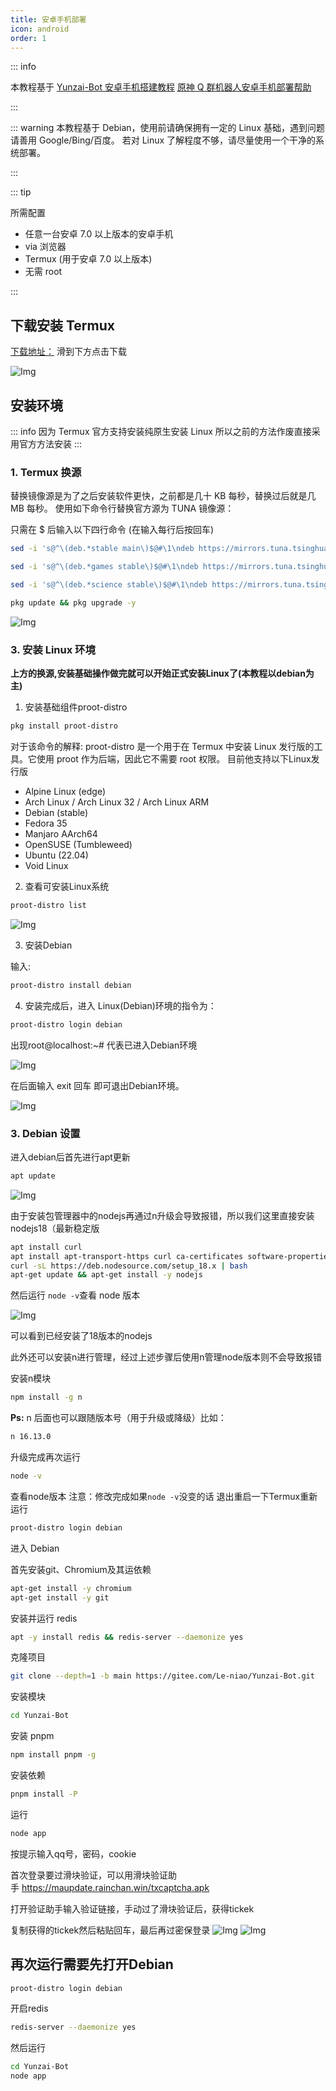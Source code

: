 ```yaml
---
title: 安卓手机部署
icon: android
order: 1
---
```

::: info

本教程基于 [Yunzai-Bot 安卓手机搭建教程](https://www.bilibili.com/read/cv15126105)
[原神 Q 群机器人安卓手机部署帮助](https://www.bilibili.com/read/cv17479494)

:::

::: warning
本教程基于 Debian，使用前请确保拥有一定的 Linux 基础，遇到问题请善用 Google/Bing/百度。
若对 Linux 了解程度不够，请尽量使用一个干净的系统部署。

:::

::: tip

所需配置

- 任意一台安卓 7.0 以上版本的安卓手机
- via 浏览器
- Termux (用于安卓 7.0 以上版本)
- 无需 root

:::

## 下载安装 Termux

[下载地址：](https://f-droid.org/packages/com.termux/)
滑到下方点击下载

![Img](./assets/README.md/img-20221120172054.png)



## 安装环境

::: info
因为 Termux 官方支持安装纯原生安装 Linux 所以之前的方法作废直接采用官方方法安装
:::
### 1. Termux 换源

替换镜像源是为了之后安装软件更快，之前都是几十 KB 每秒，替换过后就是几 MB 每秒。
使用如下命令行替换官方源为 TUNA 镜像源：

只需在 $ 后输入以下四行命令 (在输入每行后按回车)

```bash
sed -i 's@^\(deb.*stable main\)$@#\1\ndeb https://mirrors.tuna.tsinghua.edu.cn/termux/termux-packages-24 stable main@' $PREFIX/etc/apt/sources.list
```

```bash
sed -i 's@^\(deb.*games stable\)$@#\1\ndeb https://mirrors.tuna.tsinghua.edu.cn/termux/game-packages-24 games stable@' $PREFIX/etc/apt/sources.list.d/game.list
```

```bash
sed -i 's@^\(deb.*science stable\)$@#\1\ndeb https://mirrors.tuna.tsinghua.edu.cn/termux/science-packages-24 science stable@' $PREFIX/etc/apt/sources.list.d/science.list
```

```bash
pkg update && pkg upgrade -y
```

![Img](./assets/README.md/img-20221121102748.png)


### 3. 安装 Linux 环境

**上方的换源,安装基础操作做完就可以开始正式安装Linux了(本教程以debian为主)**

1. 安装基础组件proot-distro

```bash
pkg install proot-distro
```

对于该命令的解释:
    proot-distro 是一个用于在 Termux 中安装 Linux 发行版的工具。它使用 proot 作为后端，因此它不需要 root 权限。
    目前他支持以下Linux发行版

- Alpine Linux (edge)
- Arch Linux / Arch Linux 32 / Arch Linux ARM
- Debian (stable)
- Fedora 35
- Manjaro AArch64
- OpenSUSE (Tumbleweed)
- Ubuntu (22.04)
- Void Linux

2. 查看可安装Linux系统

```bash
proot-distro list
```

![Img](./assets/README.md/img-20221121104808.png)

3. 安装Debian

输入:

```bash
proot-distro install debian
```

4. 安装完成后，进入 Linux(Debian)环境的指令为：

```bash
proot-distro login debian
```

出现root@localhost:~# 代表已进入Debian环境

![Img](./assets/README.md/img-20221121110118.jpg)

在后面输入 exit 回车 即可退出Debian环境。

![Img](./assets/README.md/img-20221121110204.png)

### 3. Debian 设置

进入debian后首先进行apt更新

``` bash
apt update
```

![Img](./assets/README.md/img-20221120195145.png)

由于安装包管理器中的nodejs再通过n升级会导致报错，所以我们这里直接安装nodejs18（最新稳定版

``` bash
apt install curl
apt install apt-transport-https curl ca-certificates software-properties-common
curl -sL https://deb.nodesource.com/setup_18.x | bash
apt-get update && apt-get install -y nodejs
```

然后运行
`node -v`查看 node 版本

![Img](./assets/README.md/img-20221121114634.png)

可以看到已经安装了18版本的nodejs

此外还可以安装n进行管理，经过上述步骤后使用n管理node版本则不会导致报错

安装n模块

```bash
npm install -g n
```


**Ps:** n 后面也可以跟随版本号（用于升级或降级）比如：  

```bash
n 16.13.0
```

升级完成再次运行

```bash
node -v
```

查看node版本
注意：修改完成如果`node -v`没变的话
退出重启一下Termux重新运行

```bash
proot-distro login debian
```

进入 Debian

首先安装git、Chromium及其运依赖

```bash
apt-get install -y chromium
apt-get install -y git
```

安装并运行 redis

```bash
apt -y install redis && redis-server --daemonize yes
```

克隆项目

```bash
git clone --depth=1 -b main https://gitee.com/Le-niao/Yunzai-Bot.git

```

安装模块

```bash
cd Yunzai-Bot
```

安装 pnpm

```bash
npm install pnpm -g
```

安装依赖

```bash
pnpm install -P
```


运行

```bash
node app
```

按提示输入qq号，密码，cookie

首次登录要过滑块验证，可以用滑块验证助手 <https://maupdate.rainchan.win/txcaptcha.apk>

打开验证助手输入验证链接，手动过了滑块验证后，获得tickek

复制获得的tickek然后粘贴回车，最后再过密保登录
![Img](./assets/README.md/img-20221121120232.png)
![Img](./assets/README.md/img-20221121120237.png)

## 再次运行需要先打开Debian

```bash
proot-distro login debian
```

开启redis

```bash
redis-server --daemonize yes
```

然后运行

```bash
cd Yunzai-Bot
node app
```
